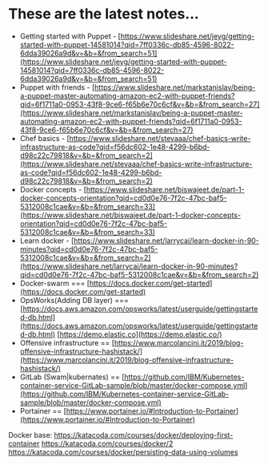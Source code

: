 # These are the latest notes...

- Getting started with Puppet -  [https://www.slideshare.net/jeyg/getting-started-with-puppet-14581014?qid=7ff0336c-db85-4596-8022-6dda39026a9d&v=&b=&from_search=51](https://www.slideshare.net/jeyg/getting-started-with-puppet-14581014?qid=7ff0336c-db85-4596-8022-6dda39026a9d&v=&b=&from_search=51)  
- Puppet with friends -  [https://www.slideshare.net/markstanislav/being-a-puppet-master-automating-amazon-ec2-with-puppet-friends?qid=6f1711a0-0953-43f8-9ce6-f65b6e70c6cf&v=&b=&from_search=27](https://www.slideshare.net/markstanislav/being-a-puppet-master-automating-amazon-ec2-with-puppet-friends?qid=6f1711a0-0953-43f8-9ce6-f65b6e70c6cf&v=&b=&from_search=27)  
- Chef basics -  [https://www.slideshare.net/stevaaa/chef-basics-write-infrastructure-as-code?qid=f56dc602-1e48-4299-b6bd-d98c22c79818&v=&b=&from_search=2](https://www.slideshare.net/stevaaa/chef-basics-write-infrastructure-as-code?qid=f56dc602-1e48-4299-b6bd-d98c22c79818&v=&b=&from_search=2)  
- Docker concepts -  [https://www.slideshare.net/biswajeet.de/part-1-docker-concepts-orientation?qid=cd0d0e76-7f2c-47bc-baf5-5312008c1cae&v=&b=&from_search=33](https://www.slideshare.net/biswajeet.de/part-1-docker-concepts-orientation?qid=cd0d0e76-7f2c-47bc-baf5-5312008c1cae&v=&b=&from_search=33)  
- Learn docker -  [https://www.slideshare.net/larrycai/learn-docker-in-90-minutes?qid=cd0d0e76-7f2c-47bc-baf5-5312008c1cae&v=&b=&from_search=2](https://www.slideshare.net/larrycai/learn-docker-in-90-minutes?qid=cd0d0e76-7f2c-47bc-baf5-5312008c1cae&v=&b=&from_search=2)
- Docker-swarm ===  [https://docs.docker.com/get-started](https://docs.docker.com/get-started)  
- OpsWorks(Adding DB layer) === [https://docs.aws.amazon.com/opsworks/latest/userguide/gettingstarted-db.html](https://docs.aws.amazon.com/opsworks/latest/userguide/gettingstarted-db.html)  [https://demo.elastic.co](https://demo.elastic.co/)  
- Offensive infrastructure ==  [https://www.marcolancini.it/2019/blog-offensive-infrastructure-hashistack/](https://www.marcolancini.it/2019/blog-offensive-infrastructure-hashistack/)  
- GitLab (Swam|kubernates) ==  [https://github.com/IBM/Kubernetes-container-service-GitLab-sample/blob/master/docker-compose.yml](https://github.com/IBM/Kubernetes-container-service-GitLab-sample/blob/master/docker-compose.yml)  
- Portainer ==  [https://www.portainer.io/#Introduction-to-Portainer](https://www.portainer.io/#Introduction-to-Portainer)

Docker base:
https://katacoda.com/courses/docker/deploying-first-container
https://katacoda.com/courses/docker/2
https://katacoda.com/courses/docker/persisting-data-using-volumes
